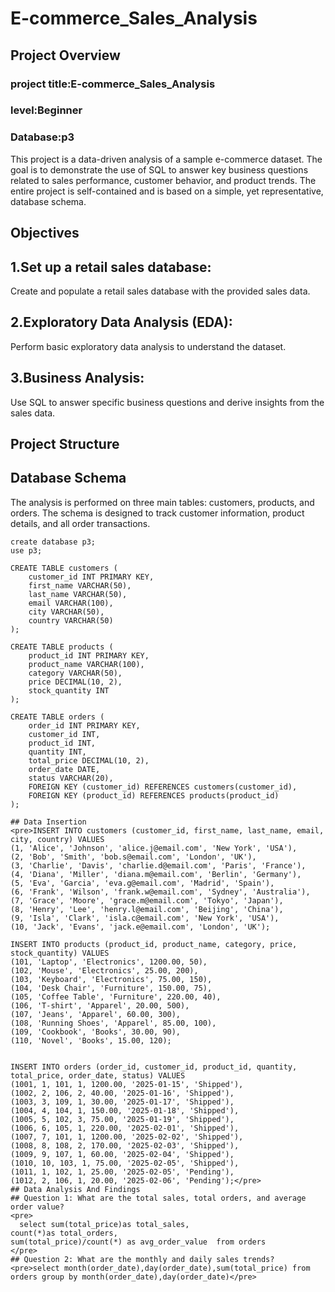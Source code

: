 # E-commerce_Sales_Analysis
## Project Overview
### project title:E-commerce_Sales_Analysis
### level:Beginner
### Database:p3
This project is a data-driven analysis of a sample e-commerce dataset. The goal is to demonstrate the use of SQL to answer key business questions related to sales performance, customer behavior, and product trends. The entire project is self-contained and is based on a simple, yet representative, database schema.
## Objectives
## 1.Set up a retail sales database: 
Create and populate a retail sales database with the provided sales data.
## 2.Exploratory Data Analysis (EDA): 
Perform basic exploratory data analysis to understand the dataset.
## 3.Business Analysis: 
Use SQL to answer specific business questions and derive insights from the sales data.
## Project Structure
## Database Schema
The analysis is performed on three main tables: customers, products, and orders. The schema is designed to track customer information, product details, and all order transactions.
```
create database p3;
use p3;

CREATE TABLE customers (
    customer_id INT PRIMARY KEY,
    first_name VARCHAR(50),
    last_name VARCHAR(50),
    email VARCHAR(100),
    city VARCHAR(50),
    country VARCHAR(50)
);

CREATE TABLE products (
    product_id INT PRIMARY KEY,
    product_name VARCHAR(100),
    category VARCHAR(50),
    price DECIMAL(10, 2),
    stock_quantity INT
);

CREATE TABLE orders (
    order_id INT PRIMARY KEY,
    customer_id INT,
    product_id INT,
    quantity INT,
    total_price DECIMAL(10, 2),
    order_date DATE,
    status VARCHAR(20),
    FOREIGN KEY (customer_id) REFERENCES customers(customer_id),
    FOREIGN KEY (product_id) REFERENCES products(product_id)
);

## Data Insertion
<pre>INSERT INTO customers (customer_id, first_name, last_name, email, city, country) VALUES
(1, 'Alice', 'Johnson', 'alice.j@email.com', 'New York', 'USA'),
(2, 'Bob', 'Smith', 'bob.s@email.com', 'London', 'UK'),
(3, 'Charlie', 'Davis', 'charlie.d@email.com', 'Paris', 'France'),
(4, 'Diana', 'Miller', 'diana.m@email.com', 'Berlin', 'Germany'),
(5, 'Eva', 'Garcia', 'eva.g@email.com', 'Madrid', 'Spain'),
(6, 'Frank', 'Wilson', 'frank.w@email.com', 'Sydney', 'Australia'),
(7, 'Grace', 'Moore', 'grace.m@email.com', 'Tokyo', 'Japan'),
(8, 'Henry', 'Lee', 'henry.l@email.com', 'Beijing', 'China'),
(9, 'Isla', 'Clark', 'isla.c@email.com', 'New York', 'USA'),
(10, 'Jack', 'Evans', 'jack.e@email.com', 'London', 'UK');

INSERT INTO products (product_id, product_name, category, price, stock_quantity) VALUES
(101, 'Laptop', 'Electronics', 1200.00, 50),
(102, 'Mouse', 'Electronics', 25.00, 200),
(103, 'Keyboard', 'Electronics', 75.00, 150),
(104, 'Desk Chair', 'Furniture', 150.00, 75),
(105, 'Coffee Table', 'Furniture', 220.00, 40),
(106, 'T-shirt', 'Apparel', 20.00, 500),
(107, 'Jeans', 'Apparel', 60.00, 300),
(108, 'Running Shoes', 'Apparel', 85.00, 100),
(109, 'Cookbook', 'Books', 30.00, 90),
(110, 'Novel', 'Books', 15.00, 120);


INSERT INTO orders (order_id, customer_id, product_id, quantity, total_price, order_date, status) VALUES
(1001, 1, 101, 1, 1200.00, '2025-01-15', 'Shipped'),
(1002, 2, 106, 2, 40.00, '2025-01-16', 'Shipped'),
(1003, 3, 109, 1, 30.00, '2025-01-17', 'Shipped'),
(1004, 4, 104, 1, 150.00, '2025-01-18', 'Shipped'),
(1005, 5, 102, 3, 75.00, '2025-01-19', 'Shipped'),
(1006, 6, 105, 1, 220.00, '2025-02-01', 'Shipped'),
(1007, 7, 101, 1, 1200.00, '2025-02-02', 'Shipped'),
(1008, 8, 108, 2, 170.00, '2025-02-03', 'Shipped'),
(1009, 9, 107, 1, 60.00, '2025-02-04', 'Shipped'),
(1010, 10, 103, 1, 75.00, '2025-02-05', 'Shipped'),
(1011, 1, 102, 1, 25.00, '2025-02-05', 'Pending'),
(1012, 2, 106, 1, 20.00, '2025-02-06', 'Pending');</pre>
## Data Analysis And Findings
## Question 1: What are the total sales, total orders, and average order value?
<pre>
  select sum(total_price)as total_sales,
count(*)as total_orders,
sum(total_price)/count(*) as avg_order_value  from orders
</pre>
## Question 2: What are the monthly and daily sales trends?
<pre>select month(order_date),day(order_date),sum(total_price) from orders group by month(order_date),day(order_date)</pre>

